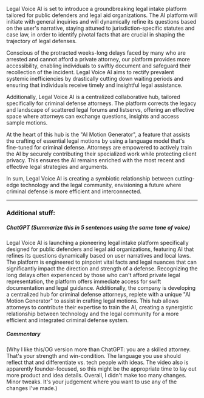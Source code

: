 Legal Voice AI is set to introduce a groundbreaking legal intake platform tailored for public defenders and legal aid organizations. The AI platform will initiate with general inquiries and will dynamically refine its questions based on the user's narrative, staying attuned to jurisdiction-specific statutes and case law, in order to identify pivotal facts that are crucial in shaping the trajectory of legal defenses. 

Conscious of the protracted weeks-long delays faced by many who are arrested and cannot afford a private attorney, our platform provides more accessibility, enabling individuals to swiftly document and safeguard their recollection of the incident. Legal Voice AI aims to rectify prevalent systemic inefficiencies by drastically cutting down waiting periods and ensuring that individuals receive timely and insightful legal assistance.

Additionally, Legal Voice AI is a centralized collaborative hub, tailored specifically for criminal defense attorneys. The platform corrects the legacy and landscape of scattered legal forums and listservs, offering an effective space where attorneys can exchange questions, insights and access sample motions. 

At the heart of this hub is the "AI Motion Generator", a feature that assists the crafting of essential legal motions by using a language model that's fine-tuned for criminal defense.  Attorneys are empowered to actively train the AI by securely contributing their specialized work while protecting client privacy. This ensures the AI remains enriched with the most recent and effective legal strategies and arguments. 

In sum, Legal Voice AI is creating a symbiotic relationship between cutting-edge technology and the legal community, envisioning a future where criminal defense is more efficient and interconnected.


----

### Additional stuff:
##### ChatGPT (Summarize this in 5 sentences using the same tone of voice)
Legal Voice AI is launching a pioneering legal intake platform specifically designed for public defenders and legal aid organizations, featuring AI that refines its questions dynamically based on user narratives and local laws. The platform is engineered to pinpoint vital facts and legal nuances that can significantly impact the direction and strength of a defense. Recognizing the long delays often experienced by those who can't afford private legal representation, the platform offers immediate access for swift documentation and legal guidance. Additionally, the company is developing a centralized hub for criminal defense attorneys, replete with a unique "AI Motion Generator" to assist in crafting legal motions. This hub allows attorneys to contribute their expertise to train the AI, creating a synergistic relationship between technology and the legal community for a more efficient and integrated criminal defense system.

##### Commentary
(Why I like this/OG version more than ChatGPT: you are a skilled attorney. That's your strength and win-condition. The language you use should reflect that and differentiate vs. tech people with ideas. The video also is apparently founder-focused, so this might be the appropriate time to lay out more product and idea details. Overall, I didn't make too many changes. Minor tweaks. It's your judgement where you want to use any of the changes I've made.)
